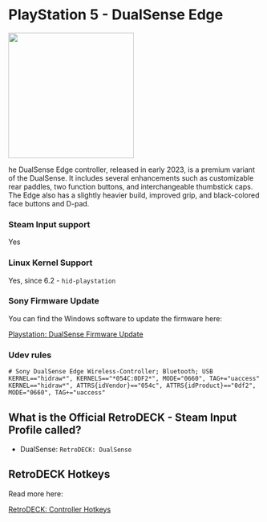 # PlayStation 5 - DualSense Edge

<img src="../../../wiki_images/controllers/ps5-dualsense-edge.png" width="250">

he DualSense Edge controller, released in early 2023, is a premium variant of the DualSense. It includes several enhancements such as customizable rear paddles, two function buttons, and interchangeable thumbstick caps. The Edge also has a slightly heavier build, improved grip, and black-colored face buttons and D-pad.

### Steam Input support

Yes

### Linux Kernel Support

Yes, since 6.2 - `hid-playstation`

### Sony Firmware Update

You can find the Windows software to update the firmware here:

[Playstation: DualSense Firmware Update](https://controller.dl.playstation.net/controller/lang/en/fwupdater.html)

### Udev rules

```
# Sony DualSense Edge Wireless-Controller; Bluetooth; USB
KERNEL=="hidraw*", KERNELS=="*054C:0DF2*", MODE="0660", TAG+="uaccess"
KERNEL=="hidraw*", ATTRS{idVendor}=="054c", ATTRS{idProduct}=="0df2", MODE="0660", TAG+="uaccess"
```

## What is the Official RetroDECK - Steam Input Profile called?

- DualSense: `RetroDECK: DualSense`


## RetroDECK Hotkeys

Read more here:

[RetroDECK: Controller Hotkeys](../../wiki_rd_controls/hotkeys-retrodeck.md)

